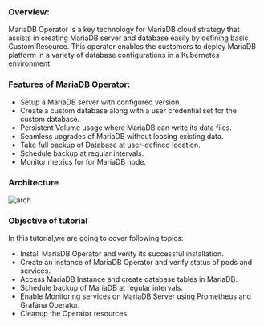 ### Overview:

MariaDB Operator is a key technology for MariaDB cloud strategy that assists in creating MariaDB server and database easily by defining basic Custom Resource. This operator enables the customers to deploy MariaDB platform in a variety of database configurations in a Kubernetes environment. 

### Features of MariaDB Operator:

- Setup a MariaDB server with configured version.
- Create a custom database along with a user credential set for the custom database.
- Persistent Volume usage where MariaDB can write its data files.
- Seamless upgrades of MariaDB without loosing existing data.
- Take full backup of Database at user-defined location.
- Schedule backup at regular intervals.
- Monitor metrics for for MariaDB node.

### Architecture

![arch](../_images/arch.png)


### Objective of tutorial

In this tutorial,we are going to cover following topics:

- Install MariaDB Operator and verify its successful installation.
- Create an instance of MariaDB Operator and verify status of pods and services.
- Access MariaDB Instance and create database tables in MariaDB.
- Schedule backup of MariaDB at regular intervals.
- Enable Monitoring services on MariaDB Server using Prometheus and Grafana Operator.
- Cleanup the Operator resources.
